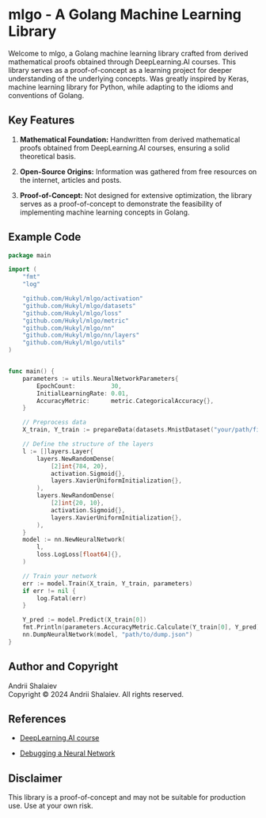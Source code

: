 # mlgo - A Golang Machine Learning Library

Welcome to mlgo, a Golang machine learning library crafted from derived mathematical proofs obtained through DeepLearning.AI courses. This library serves as a proof-of-concept as a learning project for deeper understanding of the underlying concepts. Was greatly inspired by Keras, machine learning library for Python, while adapting to the idioms and conventions of Golang.

## Key Features

1. **Mathematical Foundation:** Handwritten from derived mathematical proofs obtained from DeepLearning.AI courses, ensuring a solid theoretical basis.

2. **Open-Source Origins:** Information was gathered from free resources on the internet, articles and posts.

3. **Proof-of-Concept:** Not designed for extensive optimization, the library serves as a proof-of-concept to demonstrate the feasibility of implementing machine learning concepts in Golang.

## Example Code

```go
package main

import (
    "fmt"
    "log"

    "github.com/Hukyl/mlgo/activation"
    "github.com/Hukyl/mlgo/datasets"
    "github.com/Hukyl/mlgo/loss"
    "github.com/Hukyl/mlgo/metric"
    "github.com/Hukyl/mlgo/nn"
    "github.com/Hukyl/mlgo/nn/layers"
    "github.com/Hukyl/mlgo/utils"
)


func main() {
    parameters := utils.NeuralNetworkParameters{
        EpochCount:          30,
        InitialLearningRate: 0.01,
        AccuracyMetric:      metric.CategoricalAccuracy{},
    }

    // Preprocess data
    X_train, Y_train := prepareData(datasets.MnistDataset("your/path/file.csv"))

    // Define the structure of the layers
    l := []layers.Layer{
        layers.NewRandomDense(
            [2]int{784, 20},
            activation.Sigmoid{},
            layers.XavierUniformInitialization{},
        ),
        layers.NewRandomDense(
            [2]int{20, 10},
            activation.Sigmoid{},
            layers.XavierUniformInitialization{},
        ),
    }
    model := nn.NewNeuralNetwork(
        l,
        loss.LogLoss[float64]{},
    )

    // Train your network
    err := model.Train(X_train, Y_train, parameters)
    if err != nil {
        log.Fatal(err)
    }

    Y_pred := model.Predict(X_train[0])
    fmt.Println(parameters.AccuracyMetric.Calculate(Y_train[0], Y_pred))
    nn.DumpNeuralNetwork(model, "path/to/dump.json")
}
```

## Author and Copyright

Andrii Shalaiev  
Copyright © 2024 Andrii Shalaiev. All rights reserved.

## References

- [DeepLearning.AI course](https://www.coursera.org/specializations/mathematics-for-machine-learning-and-data-science)

- [Debugging a Neural Network](https://blog.slavv.com/37-reasons-why-your-neural-network-is-not-working-4020854bd607)

## Disclaimer

This library is a proof-of-concept and may not be suitable for production use. Use at your own risk.
